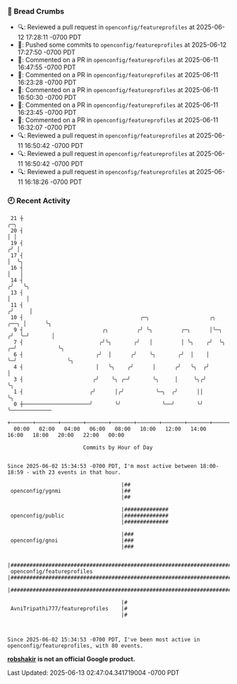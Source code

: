 ### 🍞 Bread Crumbs

 * 🔍: Reviewed a pull request in  `openconfig/featureprofiles` at 2025-06-12 17:28:11 -0700 PDT
 * 🚢: Pushed some commits to `openconfig/featureprofiles` at 2025-06-12 17:27:50 -0700 PDT
 * 💬: Commented on a PR in  `openconfig/featureprofiles` at 2025-06-11 16:47:55 -0700 PDT
 * 💬: Commented on a PR in  `openconfig/featureprofiles` at 2025-06-11 16:23:28 -0700 PDT
 * 💬: Commented on a PR in  `openconfig/featureprofiles` at 2025-06-11 16:50:30 -0700 PDT
 * 💬: Commented on a PR in  `openconfig/featureprofiles` at 2025-06-11 16:23:45 -0700 PDT
 * 💬: Commented on a PR in  `openconfig/featureprofiles` at 2025-06-11 16:32:07 -0700 PDT
 * 🔍: Reviewed a pull request in  `openconfig/featureprofiles` at 2025-06-11 16:50:42 -0700 PDT
 * 🔍: Reviewed a pull request in  `openconfig/featureprofiles` at 2025-06-11 16:50:42 -0700 PDT
 * 🔍: Reviewed a pull request in  `openconfig/featureprofiles` at 2025-06-11 16:18:26 -0700 PDT

### 🕘 Recent Activity
```
 21 ┼                                                                            ╭─╮
 20 ┤                                                                            │ │
 19 ┤                                                                           ╭╯ │
 17 ┤                                                                           │  ╰╮
 16 ┤                                                                           │   │
 14 ┤                                                                          ╭╯   ╰╮
 13 ┤                                                                          │     │
 11 ┤                                                                         ╭╯     │
 10 ┤                                     ╭─╮                   ╭╮       ╭──╮ │      ╰╮
  9 ┤                         ╭╮         ╭╯ ╰╮         ╭─╮      │╰─╮    ╭╯  ╰─╯       │
  7 ┤                        ╭╯╰╮       ╭╯   │         │ ╰╮    ╭╯  ╰╮ ╭─╯             ╰╮
  6 ┤                       ╭╯  │      ╭╯    ╰╮       ╭╯  │    │    ╰─╯                ╰╮
  4 ┤                       │   ╰╮    ╭╯      │      ╭╯   ╰╮  ╭╯                        │
  3 ┤                      ╭╯    ╰╮ ╭─╯       ╰╮     │     ╰╮╭╯                         ╰╮
  1 ┤                     ╭╯      │╭╯          ╰─╮  ╭╯      ││                           ╰╮
  0 ┼─────────────────────╯       ╰╯             ╰──╯       ╰╯                            ╰─────────────
    +───────+───────+───────+───────+───────+───────+───────+───────+───────+───────+───────+───────+────
  00:00   02:00   04:00   06:00   08:00   10:00   12:00   14:00   16:00   18:00   20:00   22:00   00:00   

						Commits by Hour of Day


Since 2025-06-02 15:34:53 -0700 PDT, I'm most active between 18:00-18:59 - with 23 events in that hour.

```



```
                                    |##
 openconfig/ygnmi                   |##
                                    |##

                                    |##############
 openconfig/public                  |##############
                                    |##############

                                    |###
 openconfig/gnoi                    |###
                                    |###

                                    |################################################################################
 openconfig/featureprofiles         |################################################################################
                                    |################################################################################

                                    |#
 AvniTripathi777/featureprofiles    |#
                                    |#



Since 2025-06-02 15:34:53 -0700 PDT, I've been most active in openconfig/featureprofiles, with 80 events.

```
**[robshakir](mailto:robjs@google.com) is not an official Google product.**  


Last Updated: 2025-06-13 02:47:04.341719004 -0700 PDT
